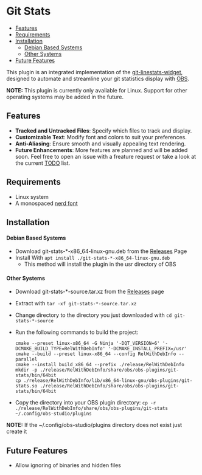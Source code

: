 # Git Stats

<!--toc:start-->
- [Features](#features)
- [Requirements](#requirements)
- [Installation](#installation)
  - [Debian Based Systems](#debian-based-systems)
  - [Other Systems](#other-systems)
- [Future Features](#future-features)
<!--toc:end-->

This plugin is an integrated implementation of the [git-linestats-widget](https://github.com/BryanHaley/git-linestats-widget), designed to automate and streamline your git statistics display with [OBS](https://github.com/obsproject/obs-studio).

**NOTE:** This plugin is currently only available for Linux. Support for other operating systems may be added in the future.

## Features

- **Tracked and Untracked Files**: Specify which files to track and display.
- **Customizable Text**: Modify font and colors to suit your preferences.
- **Anti-Aliasing**: Ensure smooth and visually appealing text rendering.
- **Future Enhancements**: More features are planned and will be added soon. Feel free to open an issue with a freature request or take a look at the current [TODO](https://github.com/Love-Pengy/git-stats/issues/4) list.

## Requirements

- Linux system
- A monospaced [nerd font](https://github.com/ryanoasis/nerd-fonts) 

## Installation
#### Debian Based Systems
- Download git-stats-*-x86_64-linux-gnu.deb from the [Releases](https://github.com/Love-Pengy/git-stats/releases/) Page
- Install With ```apt install ./git-stats-*-x86_64-linux-gnu.deb```
    - This method will install the plugin in the usr directory of OBS

#### Other Systems

- Download git-stats-*-source.tar.xz from the [Releases](https://github.com/Love-Pengy/git-stats/releases/) page
- Extract with ```tar -xf git-stats-*-source.tar.xz```
- Change directory to the directory you just downloaded with ```cd git-stats-*-source```
- Run the following commands to build the project: 

    ```
    cmake --preset linux-x86_64 -G Ninja '-DQT_VERSION=6' '-DCMAKE_BUILD_TYPE=RelWithDebInfo' '-DCMAKE_INSTALL_PREFIX=/usr'
    cmake --build --preset linux-x86_64 --config RelWithDebInfo --parallel
    cmake --install build_x86_64 --prefix ./release/RelWithDebInfo
    mkdir -p ./release/RelWithDebInfo/share/obs/obs-plugins/git-stats/bin/64bit
    cp ./release/RelWithDebInfo/lib/x86_64-linux-gnu/obs-plugins/git-stats.so ./release/RelWithDebInfo/share/obs/obs-plugins/git-stats/bin/64bit
    
    ```

- Copy the directory into your OBS plugin directory: ```cp -r ./release/RelWithDebInfo/share/obs/obs-plugins/git-stats ~/.config/obs-studio/plugins```

**NOTE:** If the ~/.config/obs-studio/plugins directory does not exist just create it

## Future Features
- Allow ignoring of binaries and hidden files
